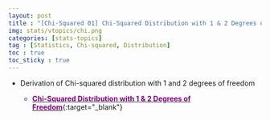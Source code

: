 ```yaml
---
layout: post
title : "[Chi-Squared 01] Chi-Squared Distribution with 1 & 2 Degrees of Freedom"
img: stats/vtopics/chi.png
categories: [stats-topics] 
tag : [Statistics, Chi-squared, Distribution]
toc : true
toc_sticky : true
---
```


- Derivation of Chi-squared distribution with 1 and 2 degrees of freedom 

    - [<span style="color:purple">**Chi-Squared Distribution with 1 & 2 Degrees of Freedom**</span>](https://drive.google.com/file/d/16lJFOsaGegzMUGx1gL4lleH51Xyt-zx6/view?usp=share_link){:target="_blank"}



